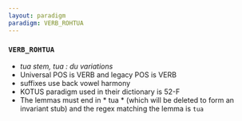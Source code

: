 ```yaml
---
layout: paradigm
paradigm: VERB_ROHTUA
---
```

### ` VERB_ROHTUA `

* _tua stem, tua : du variations_
* Universal POS is VERB and legacy POS is VERB
* suffixes use back vowel harmony
* KOTUS paradigm used in their dictionary is 52-F
* The lemmas must end in * tua * (which will be deleted to form an invariant stub) and the regex matching the lemma is ` tua `
